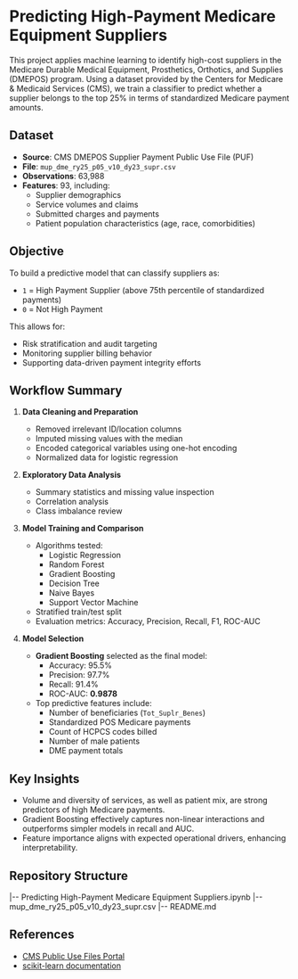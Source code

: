 # Predicting High-Payment Medicare Equipment Suppliers

This project applies machine learning to identify high-cost suppliers in the Medicare Durable Medical Equipment, Prosthetics, Orthotics, and Supplies (DMEPOS) program. Using a dataset provided by the Centers for Medicare & Medicaid Services (CMS), we train a classifier to predict whether a supplier belongs to the top 25% in terms of standardized Medicare payment amounts.

## Dataset

- **Source**: CMS DMEPOS Supplier Payment Public Use File (PUF)
- **File**: `mup_dme_ry25_p05_v10_dy23_supr.csv`
- **Observations**: 63,988
- **Features**: 93, including:
  - Supplier demographics
  - Service volumes and claims
  - Submitted charges and payments
  - Patient population characteristics (age, race, comorbidities)

## Objective

To build a predictive model that can classify suppliers as:
- `1` = High Payment Supplier (above 75th percentile of standardized payments)
- `0` = Not High Payment

This allows for:
- Risk stratification and audit targeting
- Monitoring supplier billing behavior
- Supporting data-driven payment integrity efforts

## Workflow Summary

1. **Data Cleaning and Preparation**
   - Removed irrelevant ID/location columns
   - Imputed missing values with the median
   - Encoded categorical variables using one-hot encoding
   - Normalized data for logistic regression

2. **Exploratory Data Analysis**
   - Summary statistics and missing value inspection
   - Correlation analysis
   - Class imbalance review

3. **Model Training and Comparison**
   - Algorithms tested:
     - Logistic Regression
     - Random Forest
     - Gradient Boosting
     - Decision Tree
     - Naive Bayes
     - Support Vector Machine
   - Stratified train/test split
   - Evaluation metrics: Accuracy, Precision, Recall, F1, ROC-AUC

4. **Model Selection**
   - **Gradient Boosting** selected as the final model:
     - Accuracy: 95.5%
     - Precision: 97.7%
     - Recall: 91.4%
     - ROC-AUC: **0.9878**
   - Top predictive features include:
     - Number of beneficiaries (`Tot_Suplr_Benes`)
     - Standardized POS Medicare payments
     - Count of HCPCS codes billed
     - Number of male patients
     - DME payment totals

## Key Insights

- Volume and diversity of services, as well as patient mix, are strong predictors of high Medicare payments.
- Gradient Boosting effectively captures non-linear interactions and outperforms simpler models in recall and AUC.
- Feature importance aligns with expected operational drivers, enhancing interpretability.

## Repository Structure
|-- Predicting High-Payment Medicare Equipment Suppliers.ipynb
|-- mup_dme_ry25_p05_v10_dy23_supr.csv
|-- README.md

## References

- [CMS Public Use Files Portal](https://data.cms.gov/provider-data/)
- [scikit-learn documentation](https://scikit-learn.org/)



